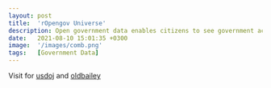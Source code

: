 ```yaml
---
layout: post
title:  'rOpengov Universe'
description: Open government data enables citizens to see government activities and decision-making processes, empowering them to participate more fully in the democratic process. Researchers can use open government data for studies and projects, generating insights and contributing to evidence-based policy-making. To this end, this work introduces R packages hosted by the rOpengov Universe that are designed to make analyzing contemporary and historical open government data more accessible. Queried data is returned in a clean and analysis-ready dataframe. 
date:   2021-08-10 15:01:35 +0300
image:  '/images/comb.png'
tags:   [Government Data]
---
```


Visit for [usdoj](https://ropengov.github.io/usdoj/) and [oldbailey](https://ropengov.github.io/oldbailey/)

